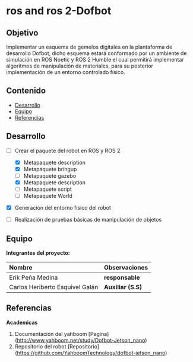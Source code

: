 # ros and ros 2-Dofbot

## Objetivo

Implementar un esquema de gemelos digitales en la plantaforma de desarrollo Dofbot, dicho esquema estará conformado por un ambiente de simulación en ROS Noetic y ROS 2 Humble el cual permitirá implementar algoritmos de manipulación de materiales, para su posterior implementación de un entorno controlado físico. 



## Contenido

- [Desarrollo](#desarrollo)
- [Equipo](#equipo)
- [Referencias](#referencias)


## Desarrollo

- [ ] Crear el paquete del robot en ROS y ROS 2
    - [x]  Metapaquete description
    - [x]  Metapaquete bringup
    - [ ]  Metapaquete gazebo
    - [x]  Metapaquete description
    - [ ]  Metapaquete script
    - [ ]  Metapaquete World
- [x] Generación del entorno físico del robot
- [ ] Realización de pruebas básicas de manipulación de objetos


## Equipo

**Integrantes del proyecto:**

| Nombre | Observaciones |
| :----------| :----------- |
| Erik Peña Medina | **responsable** |
| Carlos Heriberto Esquivel Galán | **Auxiliar (S.S)** | 

## Referencias

**Academicas**

1. Documentación del yahboom [Pagína] (http://www.yahboom.net/study/Dofbot-Jetson_nano)
2. Repositorio del robot [Repositorio] (https://github.com/YahboomTechnology/dofbot-jetson_nano)



